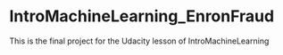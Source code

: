 # IntroMachineLearning_EnronFraud
This is the final project for the Udacity lesson of IntroMachineLearning
